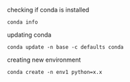checking if conda is installed

    conda info

updating conda

    conda update -n base -c defaults conda

creating new environment

    conda create -n env1 python=x.x 

